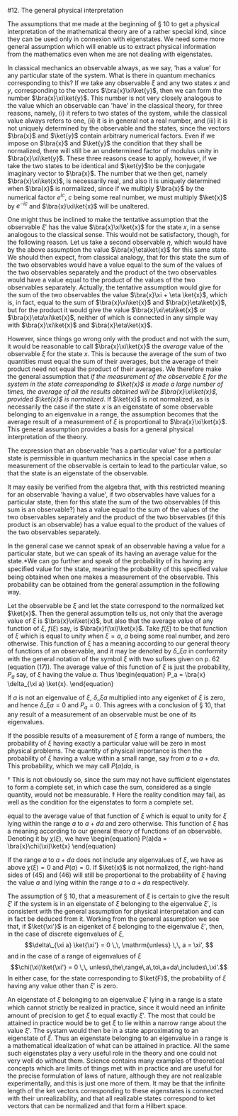 #12. The general physical interpretation

The assumptions that me made at the beginning of § 10 to get a physical interpretation of the mathematical theory are of a rather special kind, since they can be used only in connexion with eigenstates. We need some more general assumption which will enable us to extract physical information from the mathematics even when me are not dealing with eigenstates.

In classical mechanics an observable always, as we say, 'has a value' for any particular state of the system. What is there in quantum mechanics corresponding to this? If we take any observable $\xi$ and any two states $x$ and $y$, corresponding to the vectors $\bra{x}\xi\ket{y}$, then we can form the number $\bra{x}\xi\ket{y}$. This number is not very closely analogous to the value which an observable can 'have' in the classical theory, for three reasons, namely, (i) it refers to two states of the system, while the classical value always refers to one, (ii) it is in general not a real number, and (iii) it is not uniquely determined by the observable and the states, since the vectors $\bra{x}$ and $\ket{y}$ contain arbitrary numerical factors. Even if we impose on $\bra{x}$ and $\ket{y}$ the condition that they shall be normalized, there will still be an undetermined factor of modulus unity in $\bra{x}\xi\ket{y}$. These three reasons cease to apply, however, if we take the two states to be identical and $\ket{y}$to be the conjugate imaginary vector to $\bra{x}$. The number that we then get, namely $\bra{x}\xi\ket{x}$, is necessarily real, and also it is uniquely determined when $\bra{x}$ is normalized, since if we multiply $\bra{x}$ by the numerical factor $e^{ic}$, $c$ being some real number, we must multiply $\ket{x}$ by $e^{-ic}$ and $\bra{x}\xi\ket{x}$ will be unaltered.

One might thus be inclined to make the tentative assumption that the observable $\xi'$ has the value $\bra{x}\xi\ket{x}$ for the state $x$, in a sense analogous to the classical sense. This would not be satisfactory, though, for the following reason. Let us take a second observable $\eta$, which would have by the above assumption the value $\bra{x}\eta\ket{x}$ for this same state. We should then expect, from classical analogy, that for this state the sum of the two observables would have a value equal to the sum of the values of the two observables separately and the product of the two observables would have a value equal to the product of the values of the two observables separately. Actually, the tentative assumption would give for the sum of the two observables the value $\bra{x}\xi + \eta \ket{x}$, which is, in fact, equal to the sum of $\bra{x}\xi\ket{x}$ and $\bra{x}\eta\ket{x}$, but for the product it would give the value $\bra{x}\xi\eta\ket{x}$ or $\bra{x}\eta\xi\ket{x}$, neither of which is connected in any simple way with $\bra{x}\xi\ket{x}$ and $\bra{x}\eta\ket{x}$.

However, since things go wrong only with the product and not with the sum, it would be reasonable to call $\bra{x}\xi\ket{x}$ the *average* value of the observable $\xi$ for the state $x$. This is because the average of the sum of two quantities must equal the sum of their averages, but the average of their product need not equal the product of their averages. We therefore make the general assumption that *if the measurement of the observable $\xi$ for the system in the state corresponding to $\ket{x}$ is made a large number of times, the average of all the results obtained will be $\bra{x}\xi\ket{x}$, provided $\ket{x}$ is normalized*. If $\ket{x}$ is not normalized, as is necessarily the case if the state $x$ is an eigenstate of some observable belonging to an eigenvalue in a range, the assumption becomes that the average result of a measurement of $\xi$ is proportional to $\bra{x}\xi\ket{x}$. This general assumption provides a basis for a general physical interpretation of the theory.

The expression that an observable 'has a particular value' for a particular state is permissible in quantum mechanics in the special case when a measurement of the observable is certain to lead to the particular value, so that the state is an eigenstate of the observable.

It may easily be verified from the algebra that, with this restricted meaning for an observable 'having a value', if two observables have values for a particular state, then for this state the sum of the two observables (if this sum is an observable?) has a value equal to the sum of the values of the two observables separately and the product of the two bbservables (if this product is an observable) has a value equal to the product of the values of the two observables separately.

In the general case we cannot speak of an observable having a value for a particular state, but we can speak of its having an average value for the state.\*We can go further and speak of the probability of its having any speciﬁed value for the state, meaning the probability of this speciﬁed value being obtained when one makes a measurement of the observable. This probability can be obtained from the general assumption in the following way.

Let the observable be $\xi$ and let the state correspond to the normalized ket $\ket{x}$. Then the general assumption tells us, not only that the average value of $\xi$ is $\bra{x}\xi\ket{x}$, but also that the average value of any function of $\xi$, $f(\xi)$ say, is $\bra{x}f(\xi)\ket{x}$. Take $f(\xi)$ to be that function of $\xi$ which is equal to unity when $\xi = a$, $a$ being some real number, and zero otherwise. This function of $\xi$ has a meaning according to our general theory of functions of an observable, and it may be denoted by $\delta\_{\xi a}$ in conformity with the general notation of the symbol $\xi$ with two suﬁxes given on p. 62 (equation (17)). The average value of this function of $\xi$ is just the probability, $P_a$ say, of $\xi$ having the value $a$. Thus
\begin{equation}
P_a = \bra{x} \delta\_{\xi a} \ket{x}.
\end{equation}

If $a$ is not an eigenvalue of $\xi$, $\delta\_{\xi a}$ multiplied into any eigenket of $\xi$ is zero, and hence $\delta\_{\xi a} = 0$ and $P_a = 0$. This agrees with a conclusion of § 10, that any result of a measurement of an observable must be one of its eigenvalues.

If the possible results of a measurement of $\xi$ form a range of numbers, the probability of $\xi$ having exactly a particular value will be zero in most physical problems. The quantity of physical importance is then the probability of $\xi$ having a value within a small range, say from $a$ to $a+da$. This probability, which we may call $P(a) da$, is

$\dagger$ This is not obviously so, since the sum may not have sufficient eigenstates to form a complete set, in which case the sum, considered as a single quantity, would not be measurable.
$\ddagger$ Here the reality condition may fail, as well as the condition for the eigenstates to form a complete set.

equal to the average value of that function of $\xi$ which is equal to
unity for $\xi$ lying within the range $a$ to $a+da$ and zero otherwise.
This function of $\xi$ has a meaning according to our general theory of
functions of an observable. Denoting it by $\chi(\xi)$, we have
\begin{equation}
P(a)da = \bra{x}\chi(\xi)\ket{x}
\end{equation}

If the range $a$ to $a+da$ does not include any eigenvalues of $\xi$, we have as above $\chi(\xi) = 0$ and $P(a) = 0$. If $\ket{x}$ is not normalized, the right-hand sides of (45) and (46) will still be proportional to the probability of $\xi$ having the value $a$ and lying within the range $a$ to $a+da$ respectively.

The assumption of § 10, that a measurement of $\xi$ is certain to give
the result $\xi'$ if the system is in an eigenstate of $\xi$ belonging to the
eigenvalue $\xi'$, is consistent with the general assumption for physical
interpretation and can in fact be deduced from it. Working from the
general assumption we see that, if $\ket{\xi'}$ is an eigenket of $\xi$ belonging to the eigenvalue $\xi'$, then, in the case of discrete eigenvalues of $\xi$,
$$\delta\_{\xi a} \ket{\xi'} = 0 \,\, \mathrm{unless} \,\, a = \xi', $$
and in the case of a range of eigenvalues of $\xi$
$$\chi(\xi)\ket{\xi'} = 0 \,\, unless\,the\,range\,a\,to\,a+da\,includes\,\xi'.$$
In either case, for the state corresponding to $\ket{F}$, the probability of $\xi$ having any value other than $\xi'$ is zero.

An eigenstate of $\xi$ belonging to an eigenvalue $\xi'$ lying in a range is a state which cannot strictly be realized in practice, since it would need an inﬁnite amount of precision to get $\xi$ to equal exactly $\xi'$. The most that could be attained in practice would be to get $\xi$ to lie within a narrow range about the value $\xi'$. The systam would then be in a state approximating to an eigenstate of $\xi$. Thus an eigenstate belonging to an eigenvalue in a range is a mathematical idealization of what can be attained in practice. All the same such eigenstates play a very useful role in the theory and one could not very well do without them. Science contains many examples of theoretical concepts which are limits of things met with in practice and are useful for the precise formulation of laws of nature, although they are not realizable experimentally, and this is just one more of them. It may be that the infinite length of the ket vectors corresponding to these eigenstates is connected with their unrealizability, and that all realizable states correspond to ket vectors that can be normalized and that form a Hilbert space.
